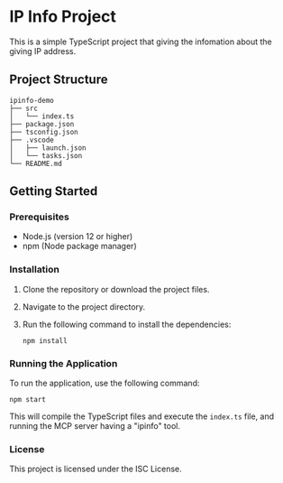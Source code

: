 # IP Info Project

This is a simple TypeScript project that giving the infomation about the giving IP address. 

## Project Structure

```
ipinfo-demo
├── src
│   └── index.ts
├── package.json
├── tsconfig.json
├── .vscode
│   ├── launch.json
│   └── tasks.json
└── README.md
```

## Getting Started

### Prerequisites

- Node.js (version 12 or higher)
- npm (Node package manager)

### Installation

1. Clone the repository or download the project files.
2. Navigate to the project directory.
3. Run the following command to install the dependencies:

   ```
   npm install
   ```

### Running the Application

To run the application, use the following command:

```
npm start
```

This will compile the TypeScript files and execute the `index.ts` file, and running the MCP server having a "ipinfo" tool.

### License

This project is licensed under the ISC License.